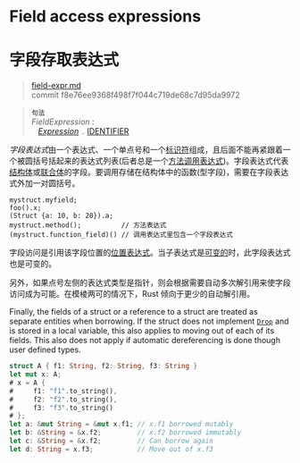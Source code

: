 # Field access expressions
# 字段存取表达式

>[field-expr.md](https://github.com/rust-lang/reference/blob/master/src/expressions/field-call-expr.md)\
>commit f8e76ee9368f498f7f044c719de68c7d95da9972

> **<sup>句法</sup>**\
> _FieldExpression_ :\
> &nbsp;&nbsp; [_Expression_] `.` [IDENTIFIER]

*字段表达式*由一个表达式、一个单点号和一个[标识符][identifier]组成，且后面不能再紧跟着一个被圆括号括起来的表达式列表(后者总是一个[方法调用表达式][method call expression])。字段表达式代表[结构体][struct]或[联合体][union]的字段。要调用存储在结构体中的函数(型字段)，需要在字段表达式外加一对圆括号。

<!-- ignore: needs lots of support code -->
```rust,ignore
mystruct.myfield;
foo().x;
(Struct {a: 10, b: 20}).a;
mystruct.method();          // 方法表达式
(mystruct.function_field)() // 调用表达式里包含一个字段表达式
```

字段访问是引用该字段位置的[位置表达式][place expression]。当子表达式是[可变的][mutable]时，此字段表达式也是可变的。

另外，如果点号左侧的表达式类型是指针，则会根据需要自动多次解引用来使字段访问成为可能。在模棱两可的情况下，Rust 倾向于更少的自动解引用。

Finally, the fields of a struct or a reference to a struct are treated as
separate entities when borrowing. If the struct does not implement
[`Drop`](../special-types-and-traits.md#drop) and is stored in a local variable,
this also applies to moving out of each of its fields. This also does not apply
if automatic dereferencing is done though user defined types.

```rust
struct A { f1: String, f2: String, f3: String }
let mut x: A;
# x = A {
#     f1: "f1".to_string(),
#     f2: "f2".to_string(),
#     f3: "f3".to_string()
# };
let a: &mut String = &mut x.f1; // x.f1 borrowed mutably
let b: &String = &x.f2;         // x.f2 borrowed immutably
let c: &String = &x.f2;         // Can borrow again
let d: String = x.f3;           // Move out of x.f3
```

[_Expression_]: ../expressions.md
[IDENTIFIER]: ../identifiers.md
[method call expression]: method-call-expr.md
[struct]: ../items/structs.md
[union]: ../items/unions.md
[place expression]: ../expressions.md#位置表达式和值表达式
[mutable]: ../expressions.md#可变性
